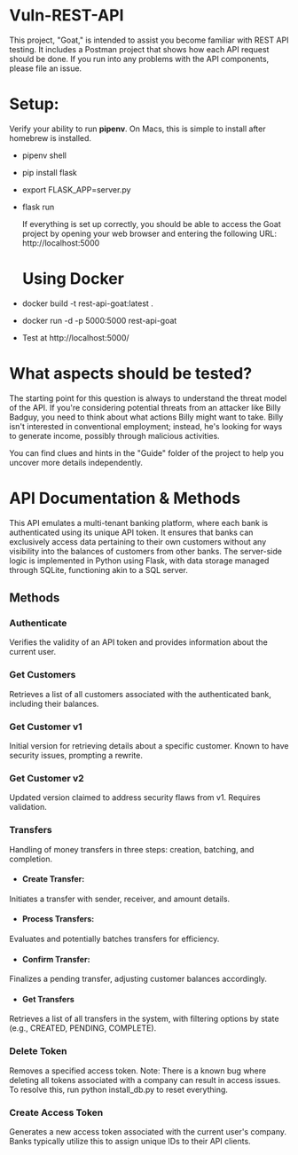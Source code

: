 # Vuln-REST-API
This project, "Goat," is intended to assist you become familiar with REST API testing. It includes a Postman project that shows how each API request should be done. If you run into any problems with the API components, please file an issue.

# Setup:
Verify your ability to run **pipenv**. On Macs, this is simple to install after homebrew is installed. 

- pipenv shell
- pip install flask
- export FLASK_APP=server.py
- flask run

  If everything is set up correctly, you should be able to access the Goat project by opening your web browser and entering the following URL: http://localhost:5000

  # Using Docker
 - docker build -t rest-api-goat:latest .
 - docker run -d -p 5000:5000 rest-api-goat
 - Test at http://localhost:5000/


# What aspects should be tested?
The starting point for this question is always to understand the threat model of the API. If you're considering potential threats from an attacker like Billy Badguy, you need to think about what actions Billy might want to take. Billy isn't interested in conventional employment; instead, he's looking for ways to generate income, possibly through malicious activities.

You can find clues and hints in the "Guide" folder of the project to help you uncover more details independently.

 # API Documentation & Methods 

 This API emulates a multi-tenant banking platform, where each bank is authenticated using its unique API token. It ensures that banks can exclusively access data pertaining to their own customers without any visibility into the balances of customers from other banks. The server-side logic is implemented in Python using Flask, with data storage managed through SQLite, functioning akin to a SQL server.
 ## Methods

### Authenticate

Verifies the validity of an API token and provides information about the current user.
### Get Customers

Retrieves a list of all customers associated with the authenticated bank, including their balances.
### Get Customer v1

Initial version for retrieving details about a specific customer. Known to have security issues, prompting a rewrite.
### Get Customer v2

Updated version claimed to address security flaws from v1. Requires validation.
### Transfers

Handling of money transfers in three steps: creation, batching, and completion.

- #### Create Transfer: 
Initiates a transfer with sender, receiver, and amount details.

- #### Process Transfers: 
Evaluates and potentially batches transfers for efficiency.

- #### Confirm Transfer: 
Finalizes a pending transfer, adjusting customer balances accordingly.

- #### Get Transfers

Retrieves a list of all transfers in the system, with filtering options by state (e.g., CREATED, PENDING, COMPLETE).

### Delete Token

Removes a specified access token. Note: There is a known bug where deleting all tokens associated with a company can result in access issues. To resolve this, run python install_db.py to reset everything.


### Create Access Token

Generates a new access token associated with the current user's company. Banks typically utilize this to assign unique IDs to their API clients.



